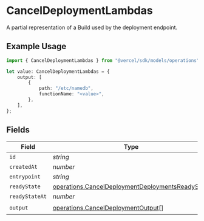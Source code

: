 # CancelDeploymentLambdas

A partial representation of a Build used by the deployment endpoint.

## Example Usage

```typescript
import { CancelDeploymentLambdas } from "@vercel/sdk/models/operations";

let value: CancelDeploymentLambdas = {
    output: [
        {
            path: "/etc/namedb",
            functionName: "<value>",
        },
    ],
};
```

## Fields

| Field                                                                                                                | Type                                                                                                                 | Required                                                                                                             | Description                                                                                                          |
| -------------------------------------------------------------------------------------------------------------------- | -------------------------------------------------------------------------------------------------------------------- | -------------------------------------------------------------------------------------------------------------------- | -------------------------------------------------------------------------------------------------------------------- |
| `id`                                                                                                                 | *string*                                                                                                             | :heavy_minus_sign:                                                                                                   | N/A                                                                                                                  |
| `createdAt`                                                                                                          | *number*                                                                                                             | :heavy_minus_sign:                                                                                                   | N/A                                                                                                                  |
| `entrypoint`                                                                                                         | *string*                                                                                                             | :heavy_minus_sign:                                                                                                   | N/A                                                                                                                  |
| `readyState`                                                                                                         | [operations.CancelDeploymentDeploymentsReadyState](../../models/operations/canceldeploymentdeploymentsreadystate.md) | :heavy_minus_sign:                                                                                                   | N/A                                                                                                                  |
| `readyStateAt`                                                                                                       | *number*                                                                                                             | :heavy_minus_sign:                                                                                                   | N/A                                                                                                                  |
| `output`                                                                                                             | [operations.CancelDeploymentOutput](../../models/operations/canceldeploymentoutput.md)[]                             | :heavy_check_mark:                                                                                                   | N/A                                                                                                                  |